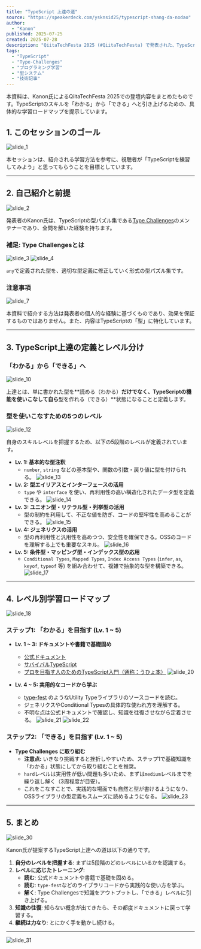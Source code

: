 ```yaml
---
title: "TypeScript 上達の道"
source: "https://speakerdeck.com/ysknsid25/typescript-shang-da-nodao"
author:
  - "Kanon"
published: 2025-07-25
created: 2025-07-28
description: "QiitaTechFesta 2025 (#QiitaTechFesta) で発表された、TypeScriptのスキルを向上させるための具体的な学習ステップに関する登壇資料の要約です。"
tags:
  - "TypeScript"
  - "Type-Challenges"
  - "プログラミング学習"
  - "型システム"
  - "技術記事"
---
```


本資料は、Kanon氏によるQiitaTechFesta 2025での登壇内容をまとめたものです。TypeScriptのスキルを「わかる」から「できる」へと引き上げるための、具体的な学習ロードマップを提示しています。

## 1. このセッションのゴール

![slide_1](https://files.speakerdeck.com/presentations/28f39e2c899c4fb4971780159f21f69c/slide_1.jpg)

本セッションは、紹介される学習方法を参考に、視聴者が「TypeScriptを練習してみよう」と思ってもらうことを目標としています。

---

## 2. 自己紹介と前提

![slide_2](https://files.speakerdeck.com/presentations/28f39e2c899c4fb4971780159f21f69c/slide_2.jpg)

発表者のKanon氏は、TypeScriptの型パズル集である[Type Challenges](https://github.com/type-challenges/type-challenges)のメンテナーであり、全問を解いた経験を持ちます。

### 補足: Type Challengesとは

![slide_3](https://files.speakerdeck.com/presentations/28f39e2c899c4fb4971780159f21f69c/slide_3.jpg)
![slide_4](https://files.speakerdeck.com/presentations/28f39e2c899c4fb4971780159f21f69c/slide_4.jpg)

`any`で定義された型を、適切な型定義に修正していく形式の型パズル集です。

### 注意事項

![slide_7](https://files.speakerdeck.com/presentations/28f39e2c899c4fb4971780159f21f69c/slide_7.jpg)

本資料で紹介する方法は発表者の個人的な経験に基づくものであり、効果を保証するものではありません。また、内容はTypeScriptの「型」に特化しています。

---

## 3. TypeScript上達の定義とレベル分け

### 「わかる」から「できる」へ

![slide_10](https://files.speakerdeck.com/presentations/28f39e2c899c4fb4971780159f21f69c/slide_10.jpg)

上達とは、単に書かれた型を**読める（わかる）**だけでなく、TypeScriptの機能を使いこなして自ら**型を作れる（できる）**状態になることと定義します。

### 型を使いこなすための5つのレベル

![slide_12](https://files.speakerdeck.com/presentations/28f39e2c899c4fb4971780159f21f69c/slide_12.jpg)

自身のスキルレベルを把握するため、以下の5段階のレベルが定義されています。

* **Lv. 1: 基本的な型注釈**
  * `number`, `string` などの基本型や、関数の引数・戻り値に型を付けられる。
    ![slide_13](https://files.speakerdeck.com/presentations/28f39e2c899c4fb4971780159f21f69c/slide_13.jpg)
* **Lv. 2: 型エイリアスとインターフェースの活用**
  * `type` や `interface` を使い、再利用性の高い構造化されたデータ型を定義できる。
    ![slide_14](https://files.speakerdeck.com/presentations/28f39e2c899c4fb4971780159f21f69c/slide_14.jpg)
* **Lv. 3: ユニオン型・リテラル型・列挙型の活用**
  * 型の制約を利用して、不正な値を防ぎ、コードの堅牢性を高めることができる。
    ![slide_15](https://files.speakerdeck.com/presentations/28f39e2c899c4fb4971780159f21f69c/slide_15.jpg)
* **Lv. 4: ジェネリクスの活用**
  * 型の再利用性と汎用性を高めつつ、安全性を確保できる。OSSのコードを理解する上でも重要なスキル。
    ![slide_16](https://files.speakerdeck.com/presentations/28f39e2c899c4fb4971780159f21f69c/slide_16.jpg)
* **Lv. 5: 条件型・マッピング型・インデックス型の応用**
  * `Conditional Types`, `Mapped Types`, `Index Access Types` (`infer`, `as`, `keyof`, `typeof` 等) を組み合わせて、複雑で抽象的な型を構築できる。
    ![slide_17](https://files.speakerdeck.com/presentations/28f39e2c899c4fb4971780159f21f69c/slide_17.jpg)

---

## 4. レベル別学習ロードマップ

![slide_18](https://files.speakerdeck.com/presentations/28f39e2c899c4fb4971780159f21f69c/slide_18.jpg)

### ステップ1: 「わかる」を目指す (Lv. 1 ~ 5)

* **Lv. 1 ~ 3: ドキュメントや書籍で基礎固め**
  * [公式ドキュメント](https://www.typescriptlang.org/docs/)
  * [サバイバルTypeScript](https://typescript-jp.gitbook.io/deep-dive/)
  * [プロを目指す人のためのTypeScript入門（通称：うひょ本）](https://gihyo.jp/book/2022/978-4-297-12747-3)
    ![slide_20](https://files.speakerdeck.com/presentations/28f39e2c899c4fb4971780159f21f69c/slide_20.jpg)

* **Lv. 4 ~ 5: 実用的なコードから学ぶ**
  * [type-fest](https://github.com/sindresorhus/type-fest) のようなUtility Typeライブラリのソースコードを読む。
  * ジェネリクスやConditional Typesの具体的な使われ方を理解する。
  * 不明な点は公式ドキュメントで確認し、知識を往復させながら定着させる。
    ![slide_21](https://files.speakerdeck.com/presentations/28f39e2c899c4fb4971780159f21f69c/slide_21.jpg)
    ![slide_22](https://files.speakerdeck.com/presentations/28f39e2c899c4fb4971780159f21f69c/slide_22.jpg)

### ステップ2: 「できる」を目指す (Lv. 1 ~ 5)

* **Type Challenges に取り組む**
  * **注意点:** いきなり挑戦すると挫折しやすいため、ステップ1で基礎知識を「わかる」状態にしてから取り組むことを推奨。
  * `hard`レベルは実用性が低い問題も多いため、まずは`medium`レベルまでを繰り返し解く（3周程度が目安）。
  * これをこなすことで、実践的な場面でも自然と型が書けるようになり、OSSライブラリの型定義もスムーズに読めるようになる。
    ![slide_23](https://files.speakerdeck.com/presentations/28f39e2c899c4fb4971780159f21f69c/slide_23.jpg)

---

## 5. まとめ

![slide_30](https://files.speakerdeck.com/presentations/28f39e2c899c4fb4971780159f21f69c/slide_30.jpg)

Kanon氏が提案するTypeScript上達への道は以下の通りです。

1. **自分のレベルを把握する**: まずは5段階のどのレベルにいるかを認識する。
2. **レベルに応じたトレーニング**:
    * **読む**: 公式ドキュメントや書籍で基礎を固める。
    * **読む**: `type-fest`などのライブラリコードから実践的な使い方を学ぶ。
    * **解く**: Type Challengesで知識をアウトプットし、「できる」レベルに引き上げる。
3. **知識の往復**: 知らない概念が出てきたら、その都度ドキュメントに戻って学習する。
4. **継続は力なり**: とにかく手を動かし続ける。

---

![slide_31](https://files.speakerdeck.com/presentations/28f39e2c899c4fb4971780159f21f69c/slide_31.jpg)

